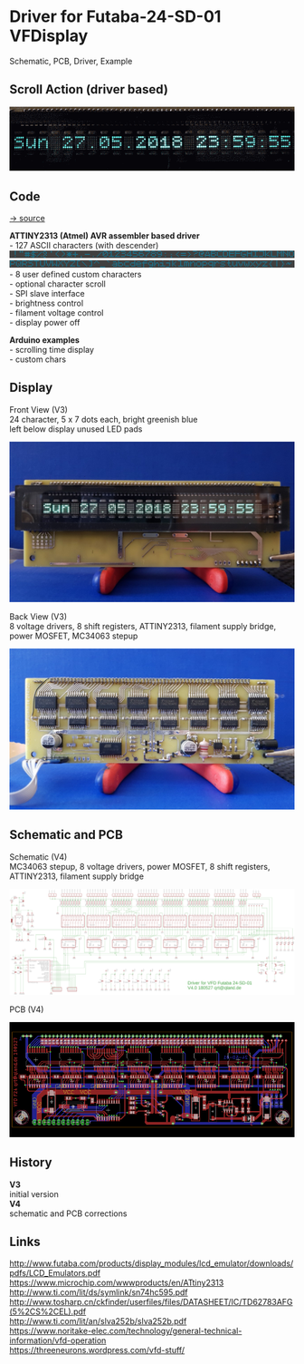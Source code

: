 # Driver for Futaba-24-SD-01 VFDisplay
Schematic, PCB, Driver, Example

## Scroll Action (driver based)
![action](images/display.gif)

## Code
[-> source](source)

**ATTINY2313 (Atmel) AVR assembler based driver**  
\- 127 ASCII characters (with descender)
![chars](images/chars_0.png)
![chars](images/chars_1.png)
\- 8 user defined custom characters  
\- optional character scroll  
\- SPI slave interface  
\- brightness control  
\- filament voltage control  
\- display power off

**Arduino examples**  
\- scrolling time display  
\- custom chars

## Display
Front View (V3)  
24 character, 5 x 7 dots each, bright greenish blue  
left below display unused LED pads

![front](images/front.jpg)

Back View (V3)  
8 voltage drivers, 8 shift registers, ATTINY2313, filament supply bridge, power MOSFET, MC34063 stepup  

![back](images/back.jpg)

## Schematic and PCB
Schematic (V4)  
MC34063 stepup, 8 voltage drivers, power MOSFET, 8 shift registers, ATTINY2313, filament supply bridge

![schematic](images/schematic.png)

PCB (V4)  

![pcb](images/pcb.png)

## History
__V3__  
initial version  
__V4__  
schematic and PCB corrections

## Links
http://www.futaba.com/products/display_modules/lcd_emulator/downloads/pdfs/LCD_Emulators.pdf  
https://www.microchip.com/wwwproducts/en/ATtiny2313  
http://www.ti.com/lit/ds/symlink/sn74hc595.pdf  
http://www.tosharp.cn/ckfinder/userfiles/files/DATASHEET/IC/TD62783AFG(5%2CS%2CEL).pdf  
http://www.ti.com/lit/an/slva252b/slva252b.pdf  
https://www.noritake-elec.com/technology/general-technical-information/vfd-operation  
https://threeneurons.wordpress.com/vfd-stuff/
